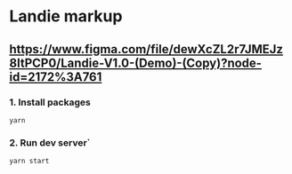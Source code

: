 # Landie markup

## https://www.figma.com/file/dewXcZL2r7JMEJz8ltPCP0/Landie-V1.0-(Demo)-(Copy)?node-id=2172%3A761

### 1. Install packages
`yarn`

###  2. Run dev server`
`yarn start`